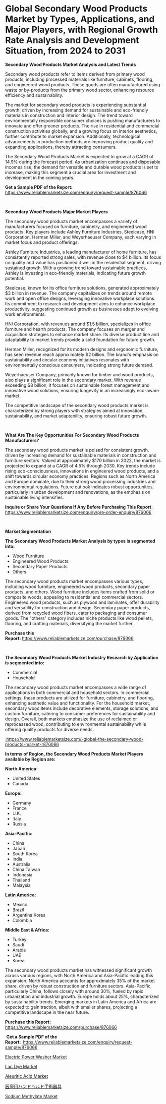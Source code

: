 <p><h1>Global Secondary Wood Products Market by Types, Applications, and Major Players, with Regional Growth Rate Analysis and Development Situation, from 2024 to 2031</h1></p><p><strong>Secondary Wood Products Market Analysis and Latest Trends</strong></p>
<p><p>Secondary wood products refer to items derived from primary wood products, including processed materials like furniture, cabinets, flooring, and engineered wood products. These goods are often manufactured using waste or by-products from the primary wood sector, enhancing resource efficiency and sustainability. </p><p>The market for secondary wood products is experiencing substantial growth, driven by increasing demand for sustainable and eco-friendly materials in construction and interior design. The trend toward environmentally responsible consumer choices is pushing manufacturers to innovate and offer greener products. The rise in residential and commercial construction activities globally, and a growing focus on interior aesthetics, further contribute to market expansion. Additionally, technological advancements in production methods are improving product quality and expanding applications, thereby attracting consumers.</p><p>The Secondary Wood Products Market is expected to grow at a CAGR of 14.9% during the forecast period. As urbanization continues and disposable incomes rise, the demand for versatile and durable wood products is set to increase, making this segment a crucial area for investment and development in the coming years.</p></p>
<p><strong>Get a Sample PDF of the Report:&nbsp;</strong> <a href="https://www.reliablemarketsize.com/enquiry/request-sample/876066">https://www.reliablemarketsize.com/enquiry/request-sample/876066</a></p>
<p>&nbsp;</p>
<p><strong>Secondary Wood Products Major Market Players</strong></p>
<p><p>The secondary wood products market encompasses a variety of manufacturers focused on furniture, cabinetry, and engineered wood products. Key players include Ashley Furniture Industries, Steelcase, HNI Corporation, Herman Miller, and Weyerhaeuser Company, each varying in market focus and product offerings.</p><p>Ashley Furniture Industries, a leading manufacturer of home furniture, has consistently reported strong sales, with revenue close to $4 billion. Its focus on quality and value has positioned it well in the residential segment, driving sustained growth. With a growing trend toward sustainable practices, Ashley is investing in eco-friendly materials, indicating future growth potential.</p><p>Steelcase, known for its office furniture solutions, generated approximately $3 billion in revenue. The company capitalizes on trends around remote work and open office designs, leveraging innovative workplace solutions. Its commitment to research and development aims to enhance workplace productivity, suggesting continued growth as businesses adapt to evolving work environments.</p><p>HNI Corporation, with revenues around $1.5 billion, specializes in office furniture and hearth products. The company focuses on merger and acquisition strategies to enhance market share. Its diverse product line and adaptability to market trends provide a solid foundation for future growth.</p><p>Herman Miller, recognized for its modern designs and ergonomic furniture, has seen revenue reach approximately $2 billion. The brand's emphasis on sustainability and circular economy initiatives resonates with environmentally conscious consumers, indicating strong future demand.</p><p>Weyerhaeuser Company, primarily known for timber and wood products, also plays a significant role in the secondary market. With revenue exceeding $8 billion, it focuses on sustainable forest management and innovative wood solutions, ensuring longevity in an increasingly eco-aware market.</p><p>The competitive landscape of the secondary wood products market is characterized by strong players with strategies aimed at innovation, sustainability, and market adaptability, ensuring robust future growth.</p></p>
<p>&nbsp;</p>
<p><strong>What Are The Key Opportunities For Secondary Wood Products Manufacturers?</strong></p>
<p><p>The secondary wood products market is poised for consistent growth, driven by increasing demand for sustainable materials in construction and furniture sectors. Valued at approximately $170 billion in 2022, the market is projected to expand at a CAGR of 4.5% through 2030. Key trends include rising eco-consciousness, innovations in engineered wood products, and a shift towards circular economy practices. Regions such as North America and Europe dominate, due to their strong wood processing industries and environmental regulations. Future outlook indicates robust opportunities, particularly in urban development and renovations, as the emphasis on sustainable living intensifies.</p></p>
<p><strong>Inquire or Share Your Questions If Any Before Purchasing This Report:</strong> <a href="https://www.reliablemarketsize.com/enquiry/pre-order-enquiry/876066">https://www.reliablemarketsize.com/enquiry/pre-order-enquiry/876066</a></p>
<p>&nbsp;</p>
<p><strong>Market Segmentation</strong></p>
<p><strong>The Secondary Wood Products Market Analysis by types is segmented into:</strong></p>
<p><ul><li>Wood Furniture</li><li>Engineered Wood Products</li><li>Secondary Paper Products</li><li>Others</li></ul></p>
<p><p>The secondary wood products market encompasses various types, including wood furniture, engineered wood products, secondary paper products, and others. Wood furniture includes items crafted from solid or composite woods, appealing to residential and commercial sectors. Engineered wood products, such as plywood and laminates, offer durability and versatility for construction and design. Secondary paper products, derived from recycled wood fibers, cater to packaging and consumer goods. The "others" category includes niche products like wood pellets, flooring, and crafting materials, diversifying the market further.</p></p>
<p><strong>Purchase this Report:&nbsp;</strong><a href="https://www.reliablemarketsize.com/purchase/876066">https://www.reliablemarketsize.com/purchase/876066</a></p>
<p>&nbsp;</p>
<p><strong>The Secondary Wood Products Market Industry Research by Application is segmented into:</strong></p>
<p><ul><li>Commercial</li><li>Household</li></ul></p>
<p><p>The secondary wood products market encompasses a wide range of applications in both commercial and household sectors. In commercial settings, these products are utilized for furniture, cabinetry, and flooring, enhancing aesthetic value and functionality. For the household market, secondary wood items include decorative elements, storage solutions, and custom furniture, catering to consumer preferences for sustainability and design. Overall, both markets emphasize the use of reclaimed or reprocessed wood, contributing to environmental sustainability while offering quality products for diverse needs.</p></p>
<p><a href="https://www.reliablemarketsize.com/-global-the-secondary-wood-products-market-r876066">&nbsp;https://www.reliablemarketsize.com/-global-the-secondary-wood-products-market-r876066</a></p>
<p><strong>In terms of Region, the Secondary Wood Products Market Players available by Region are:</strong></p>
<p>
    <p> <strong> North America: </strong>
        <ul>
            <li>United States</li>
            <li>Canada</li>
        </ul>
        </p> 
    <p> <strong> Europe: </strong>
        <ul>
            <li>Germany</li>
            <li>France</li>
            <li>U.K.</li>
            <li>Italy</li>
            <li>Russia</li>
        </ul>
        </p> 
    <p> <strong> Asia-Pacific: </strong>
        <ul>
            <li>China</li>
            <li>Japan</li>
            <li>South Korea</li>
            <li>India</li>
            <li>Australia</li>
            <li>China Taiwan</li>
            <li>Indonesia</li>
            <li>Thailand</li>
            <li>Malaysia</li>
        </ul>
        </p> 
    <p> <strong> Latin America: </strong>
        <ul>
            <li>Mexico</li>
            <li>Brazil</li>
            <li>Argentina Korea</li>
            <li>Colombia</li>
        </ul>
        </p> 
    <p> <strong> Middle East & Africa: </strong>
        <ul>
            <li>Turkey</li>
            <li>Saudi</li>
            <li>Arabia</li>
            <li>UAE</li>
            <li>Korea</li>
        </ul>
    </p>
    </p>
<p><p>The secondary wood products market has witnessed significant growth across various regions, with North America and Asia-Pacific leading this expansion. North America accounts for approximately 35% of the market share, driven by robust construction and furniture sectors. Asia-Pacific, particularly China, follows closely with around 30%, fueled by rapid urbanization and industrial growth. Europe holds about 25%, characterized by sustainability trends. Emerging markets in Latin America and Africa are expected to gain traction, albeit with smaller shares, projecting a competitive landscape in the near future.</p></p>
<p><strong>Purchase this Report: </strong><a href="https://www.reliablemarketsize.com/purchase/876066">https://www.reliablemarketsize.com/purchase/876066</a></p>
<p>&nbsp;<strong>Get a Sample PDF of the Report:&nbsp;&nbsp;</strong><a href="https://www.reliablemarketsize.com/enquiry/request-sample/876066">https://www.reliablemarketsize.com/enquiry/request-sample/876066</a></p>
<p><strong></strong></p>
<p><p><a href="https://www.linkedin.com/pulse/driving-market-forces-electric-power-washer-trends-gteee?trackingId=yTyrUWWVTwa6jlh%2FEjjFDg%3D%3D">Electric Power Washer Market</a></p><p><a href="https://issuu.com/reportprime-2/docs/lac-dye-market-size-2030.pptx_bd8af179c98543">Lac Dye Market</a></p><p><a href="https://issuu.com/reportprime-2/docs/aleuritic-acid-market-size-2030.ppt_c1a3577ab64283">Aleuritic Acid Market</a></p><p><a href="https://medium.com/@samleite85/medical-hand-held-surgical-devices-market-%E3%81%AF-%E3%82%B3%E3%82%B9%E3%83%88%E7%AE%A1%E7%90%86%E3%81%A8%E5%8A%B9%E7%8E%87%E5%90%91%E4%B8%8A%E3%82%92%E5%84%AA%E5%85%88%E3%81%97%E3%81%BE%E3%81%99-%E3%81%95%E3%82%89%E3%81%AB-%E5%A0%B1%E5%91%8A%E6%9B%B8%E3%81%AF%E5%B8%82%E5%A0%B4%E3%81%AE%E9%9C%80%E8%A6%81%E9%9D%A2%E3%81%A8%E4%BE%9B%E7%B5%A6%E9%9D%A2%E3%81%AE%E4%B8%A1%E6%96%B9%E3%82%92%E3%82%AB%E3%83%90%E3%83%BC%E3%81%97%E3%81%A6%E3%81%84%E3%81%BE%E3%81%99-818d32cf98ed">医療用ハンドヘルド手術器具</a></p><p><a href="https://medium.com/@david.mackay7867865/this-report-aims-to-deliver-an-in-depth-analysis-of-the-global-sodium-methylate-market-offering-0ffad381cab0">Sodium Methylate Market</a></p></p>